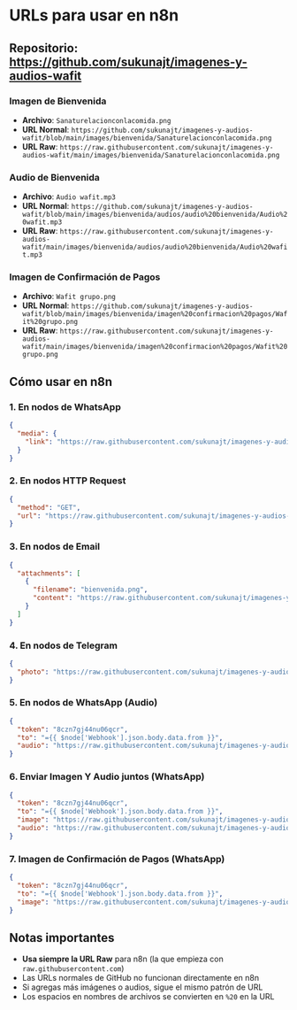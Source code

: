 # URLs para usar en n8n

## Repositorio: https://github.com/sukunajt/imagenes-y-audios-wafit

### Imagen de Bienvenida
- **Archivo**: `Sanaturelacionconlacomida.png`
- **URL Normal**: `https://github.com/sukunajt/imagenes-y-audios-wafit/blob/main/images/bienvenida/Sanaturelacionconlacomida.png`
- **URL Raw**: `https://raw.githubusercontent.com/sukunajt/imagenes-y-audios-wafit/main/images/bienvenida/Sanaturelacionconlacomida.png`

### Audio de Bienvenida
- **Archivo**: `Audio wafit.mp3`
- **URL Normal**: `https://github.com/sukunajt/imagenes-y-audios-wafit/blob/main/images/bienvenida/audios/audio%20bienvenida/Audio%20wafit.mp3`
- **URL Raw**: `https://raw.githubusercontent.com/sukunajt/imagenes-y-audios-wafit/main/images/bienvenida/audios/audio%20bienvenida/Audio%20wafit.mp3`

### Imagen de Confirmación de Pagos
- **Archivo**: `Wafit grupo.png`
- **URL Normal**: `https://github.com/sukunajt/imagenes-y-audios-wafit/blob/main/images/bienvenida/imagen%20confirmacion%20pagos/Wafit%20grupo.png`
- **URL Raw**: `https://raw.githubusercontent.com/sukunajt/imagenes-y-audios-wafit/main/images/bienvenida/imagen%20confirmacion%20pagos/Wafit%20grupo.png`

## Cómo usar en n8n

### 1. En nodos de WhatsApp
```json
{
  "media": {
    "link": "https://raw.githubusercontent.com/sukunajt/imagenes-y-audios-wafit/main/images/bienvenida/Sanaturelacionconlacomida.png"
  }
}
```

### 2. En nodos HTTP Request
```json
{
  "method": "GET",
  "url": "https://raw.githubusercontent.com/sukunajt/imagenes-y-audios-wafit/main/images/bienvenida/Sanaturelacionconlacomida.png"
}
```

### 3. En nodos de Email
```json
{
  "attachments": [
    {
      "filename": "bienvenida.png",
      "content": "https://raw.githubusercontent.com/sukunajt/imagenes-y-audios-wafit/main/images/bienvenida/Sanaturelacionconlacomida.png"
    }
  ]
}
```

### 4. En nodos de Telegram
```json
{
  "photo": "https://raw.githubusercontent.com/sukunajt/imagenes-y-audios-wafit/main/images/bienvenida/Sanaturelacionconlacomida.png"
}
```

### 5. En nodos de WhatsApp (Audio)
```json
{
  "token": "8czn7gj44nu06qcr",
  "to": "={{ $node['Webhook'].json.body.data.from }}",
  "audio": "https://raw.githubusercontent.com/sukunajt/imagenes-y-audios-wafit/main/images/bienvenida/audios/audio%20bienvenida/Audio%20wafit.mp3"
}
```

### 6. Enviar Imagen Y Audio juntos (WhatsApp)
```json
{
  "token": "8czn7gj44nu06qcr",
  "to": "={{ $node['Webhook'].json.body.data.from }}",
  "image": "https://raw.githubusercontent.com/sukunajt/imagenes-y-audios-wafit/main/images/bienvenida/Sanaturelacionconlacomida.png",
  "audio": "https://raw.githubusercontent.com/sukunajt/imagenes-y-audios-wafit/main/images/bienvenida/audios/audio%20bienvenida/Audio%20wafit.mp3"
}
```

### 7. Imagen de Confirmación de Pagos (WhatsApp)
```json
{
  "token": "8czn7gj44nu06qcr",
  "to": "={{ $node['Webhook'].json.body.data.from }}",
  "image": "https://raw.githubusercontent.com/sukunajt/imagenes-y-audios-wafit/main/images/bienvenida/imagen%20confirmacion%20pagos/Wafit%20grupo.png"
}
```

## Notas importantes
- **Usa siempre la URL Raw** para n8n (la que empieza con `raw.githubusercontent.com`)
- Las URLs normales de GitHub no funcionan directamente en n8n
- Si agregas más imágenes o audios, sigue el mismo patrón de URL
- Los espacios en nombres de archivos se convierten en `%20` en la URL 